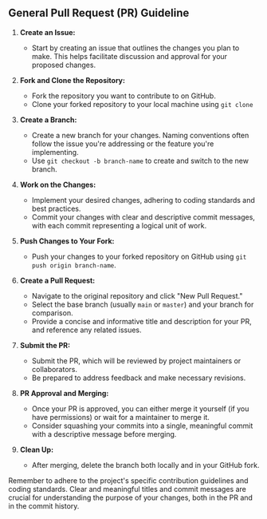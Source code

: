 ## General Pull Request (PR) Guideline

1. **Create an Issue:**
   - Start by creating an issue that outlines the changes you plan to make. This helps facilitate discussion and approval for your proposed changes.

2. **Fork and Clone the Repository:**
   - Fork the repository you want to contribute to on GitHub.
   - Clone your forked repository to your local machine using `git clone`

3. **Create a Branch:**
   - Create a new branch for your changes. Naming conventions often follow the issue you're addressing or the feature you're implementing.
   - Use `git checkout -b branch-name` to create and switch to the new branch.

4. **Work on the Changes:**
   - Implement your desired changes, adhering to coding standards and best practices.
   - Commit your changes with clear and descriptive commit messages, with each commit representing a logical unit of work.

5. **Push Changes to Your Fork:**
   - Push your changes to your forked repository on GitHub using `git push origin branch-name`.

6. **Create a Pull Request:**
   - Navigate to the original repository and click "New Pull Request."
   - Select the base branch (usually `main` or `master`) and your branch for comparison.
   - Provide a concise and informative title and description for your PR, and reference any related issues.

7. **Submit the PR:**
   - Submit the PR, which will be reviewed by project maintainers or collaborators.
   - Be prepared to address feedback and make necessary revisions.

8. **PR Approval and Merging:**
   - Once your PR is approved, you can either merge it yourself (if you have permissions) or wait for a maintainer to merge it.
   - Consider squashing your commits into a single, meaningful commit with a descriptive message before merging.

9. **Clean Up:**
   - After merging, delete the branch both locally and in your GitHub fork.

Remember to adhere to the project's specific contribution guidelines and coding standards. Clear and meaningful titles and commit messages are crucial for understanding the purpose of your changes, both in the PR and in the commit history.
